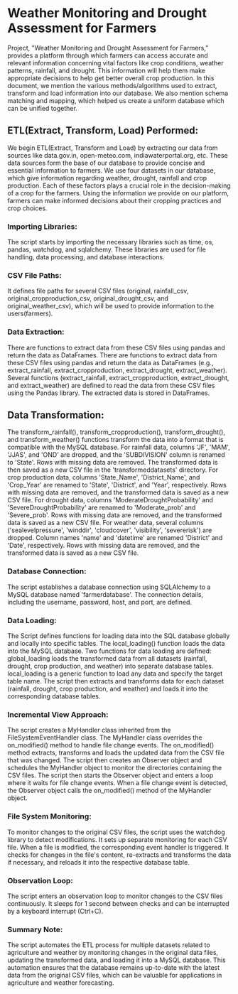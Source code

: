 # Weather Monitoring and Drought Assessment for Farmers

Project, "Weather Monitoring and Drought Assessment for Farmers," provides a platform through which farmers can access accurate and relevant information concerning vital factors like crop conditions, weather patterns, rainfall, and drought. This information will help them make appropriate decisions to help get better overall crop production.
In this document, we mention the various methods/algorithms used to extract, transform and load information into our database. We also mention schema matching and mapping, which helped us create a uniform database which can be unified together. 

## ETL(Extract, Transform, Load) Performed:
We begin ETL(Extract, Transform and Load) by extracting our data from sources like data.gov.in, open-meteo.com, indiawaterportal.org, etc. These data sources form the base of our database to provide concise and essential information to farmers. We use four datasets in our database, which give information regarding weather, drought, rainfall and crop production. Each of these factors plays a crucial role in the decision-making of a crop for the farmers. Using the information we provide on our platform, farmers can make informed decisions about their cropping practices and crop choices. 

### Importing Libraries:
The script starts by importing the necessary libraries such as time, os, pandas, watchdog, and sqlalchemy. These libraries are used for file handling, data processing, and database interactions.

### CSV File Paths:
It defines file paths for several CSV files (original, rainfall_csv, original_cropproduction_csv, original_drought_csv, and original_weather_csv), which will be used to provide information to the users(farmers).

### Data Extraction:
There are functions to extract data from these CSV files using pandas and return the data as DataFrames. There are functions to extract data from these CSV files using pandas and return the data as DataFrames (e.g., extract_rainfall, extract_cropproduction, extract_drought, extract_weather). Several functions (extract_rainfall, extract_cropproduction, extract_drought, and extract_weather) are defined to read the data from these CSV files using the Pandas library. The extracted data is stored in DataFrames.

## Data Transformation:
The transform_rainfall(), transform_cropproduction(), transform_drought(), and transform_weather() functions transform the data into a format that is compatible with the MySQL database. 
For rainfall data, columns 'JF', 'MAM', 'JJAS', and 'OND' are dropped, and the 'SUBDIVISION' column is renamed to 'State'. Rows with missing data are removed. The transformed data is then saved as a new CSV file in the 'transformeddatasets' directory.
For crop production data, columns 'State_Name', 'District_Name', and 'Crop_Year' are renamed to 'State', 'District', and 'Year', respectively. Rows with missing data are removed, and the transformed data is saved as a new CSV file.
For drought data, columns 'ModerateDroughtProbability' and 'SevereDroughtProbability' are renamed to 'Moderate_prob' and 'Severe_prob'. Rows with missing data are removed, and the transformed data is saved as a new CSV file.
For weather data, several columns ('sealevelpressure', 'winddir', 'cloudcover', 'visibility', 'severerisk') are dropped. Column names 'name' and 'datetime' are renamed 'District' and 'Date', respectively. Rows with missing data are removed, and the transformed data is saved as a new CSV file.

### Database Connection:
The script establishes a database connection using SQLAlchemy to a MySQL database named 'farmerdatabase'. The connection details, including the username, password, host, and port, are defined.

### Data Loading:
The Script defines functions for loading data into the SQL database globally and locally into specific tables. The local_loading() function loads the data into the MySQL database.
Two functions for data loading are defined:
global_loading loads the transformed data from all datasets (rainfall, drought, crop production, and weather) into separate database tables.
local_loading is a generic function to load any data and specify the target table name.
The script then extracts and transforms data for each dataset (rainfall, drought, crop production, and weather) and loads it into the corresponding database tables.

### Incremental View Approach:
The script creates a MyHandler class inherited from the FileSystemEventHandler class. The MyHandler class overrides the on_modified() method to handle file change events. The on_modified() method extracts, transforms and loads the updated data from the CSV file that was changed.
The script then creates an Observer object and schedules the MyHandler object to monitor the directories containing the CSV files. 
The script then starts the Observer object and enters a loop where it waits for file change events. When a file change event is detected, the Observer object calls the on_modified() method of the MyHandler object.

### File System Monitoring:
To monitor changes to the original CSV files, the script uses the watchdog library to detect modifications. It sets up separate monitoring for each CSV file.
When a file is modified, the corresponding event handler is triggered. It checks for changes in the file's content, re-extracts and transforms the data if necessary, and reloads it into the respective database table.

### Observation Loop:
The script enters an observation loop to monitor changes to the CSV files continuously. It sleeps for 1 second between checks and can be interrupted by a keyboard interrupt (Ctrl+C).

### Summary Note:
The script automates the ETL process for multiple datasets related to agriculture and weather by monitoring changes in the original data files, updating the transformed data, and loading it into a MySQL database.
This automation ensures that the database remains up-to-date with the latest data from the original CSV files, which can be valuable for applications in agriculture and weather forecasting.
